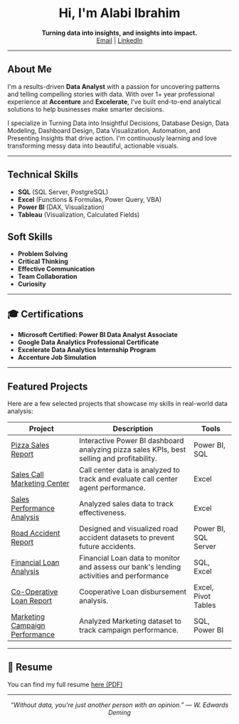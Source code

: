 <h1 align="center">Hi, I'm Alabi Ibrahim</h1>

<p align="center">
  <b>Turning data into insights, and insights into impact.</b><br>
  <a href="mailto:alabi0147@gmail.com">Email</a> |
  <a href="https://www.linkedin.com/in/alabi-ibrahim-73332b236">LinkedIn</a> 
</p>

---

## About Me

I'm a results-driven **Data Analyst** with a passion for uncovering patterns and telling compelling stories with data. With over 1+ year professional experience at **Accenture** and **Excelerate**, I’ve built end-to-end analytical solutions to help businesses make smarter decisions.

I specialize in Turning Data into Insightful Decisions, Database Design, Data Modeling, Dashboard Design, Data Visualization, Automation, and Presenting Insights that drive action. I'm continuously learning and love transforming messy data into beautiful, actionable visuals.

---

## Technical Skills 
- **SQL** (SQL Server, PostgreSQL)
- **Excel** (Functions & Formulas, Power Query, VBA)
- **Power BI** (DAX, Visualization)
- **Tableau** (Visualization, Calculated Fields)

## Soft Skills
- **Problem Solving**
- **Critical Thinking**
- **Effective Communication**
- **Team Collaboration**
- **Curiosity**

---

## 🎓 Certifications

- **Microsoft Certified: Power BI Data Analyst Associate**
- **Google Data Analytics Professional Certificate**
- **Excelerate Data Analytics Internship Program**
- **Accenture Job Simulation**

---

## Featured Projects

Here are a few selected projects that showcase my skills in real-world data analysis:

| Project | Description | Tools |
|--------|-------------|-------|
| [Pizza Sales Report](https://alabiibrahim.github.io/Pizza-sales-report/) | Interactive Power BI dashboard analyzing pizza sales KPIs, best selling and profitability. | Power BI, SQL |
| [Sales Call Marketing Center](https://alabiibrahim.github.io/Sales-Call-Marketing-Center/) | Call center data is analyzed to track and evaluate call center agent performance. | Excel |
| [Sales Performance Analysis](https://alabiibrahim.github.io/Sales-Performance-Analysis/) | Analyzed sales data to track effectiveness. | Excel |
| [Road Accident Report](https://alabiibrahim.github.io/Road-accident-report/) | Designed and visualized road accident datasets to prevent future accidents. | Power BI, SQL Server |
| [Financial Loan Analysis](https://alabiibrahim.github.io/Financial-Loan-Analysis/) | Financial Loan data to monitor and assess our bank's lending activities and performance | SQL, Excel |
| [Co-Operative Loan Report](https://alabiibrahim.github.io/Cooperative-Loan-Analysis/) | Cooperative Loan disbursement analysis. | Excel, Pivot Tables |
| [Marketing Campaign Performance](https://alabiibrahim.github.io/Marketing-Campaign-Performance/) | Analyzed Marketing dataset to track campaign performance. | SQL, Power BI |

---

## 📄 Resume

You can find my full resume [here (PDF)](https://github.com/alabiibrahim/myportfolio/blob/main/Resume/ALABI%20IBRAHIM_Pro%20Resume.pdf)

---



<p align="center">
  <i>“Without data, you're just another person with an opinion.” — W. Edwards Deming</i>
</p>
